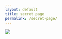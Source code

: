 ```yaml
---
layout: default
title: secret page
permalink: /secret-page/
---
```

<img src="http://drawi.ru/pic/o/b2a80da186ae1c42.jpg">
<audio src="/images/sercet.mp3" autoplay="autoplay">
